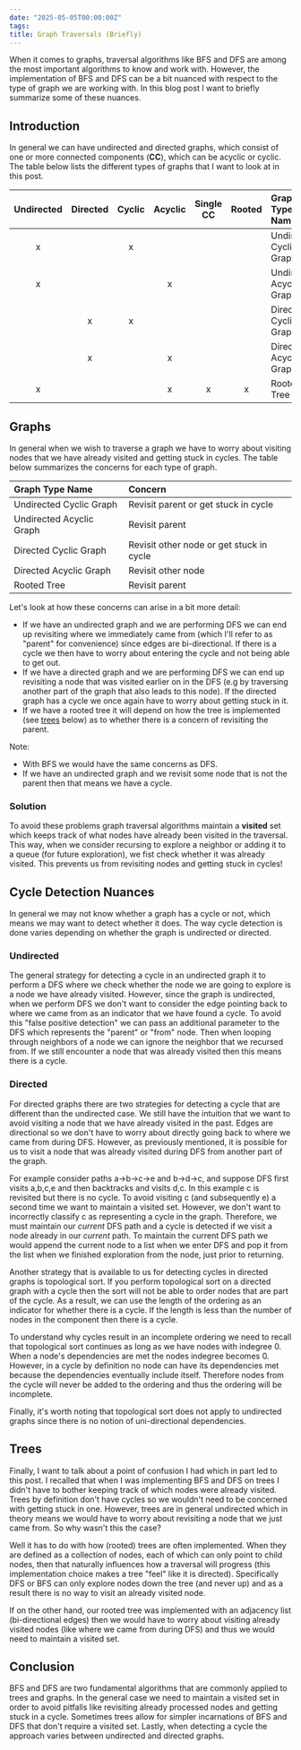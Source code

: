 ```yaml
---
date: "2025-05-05T00:00:00Z"
tags:
title: Graph Traversals (Briefly)
---
```


When it comes to graphs, traversal algorithms like BFS and DFS are among the most important algorithms to know and work with. However, the implementation of BFS and DFS can be a bit nuanced with respect to the type of graph we are working with. In this blog post I want to briefly summarize some of these nuances.

## Introduction 

In general we can have undirected and directed graphs, which consist of one or more connected components (**CC**), which can be acyclic or cyclic. The table below lists the different types of graphs that I want to look at in this post.

| Undirected | Directed | Cyclic | Acyclic | Single CC | Rooted | Graph Type Name |
|:----------:|:--------:|:------:|:-------:|:------------------:|:-------:|:---------|
| x |  |x |   | | |Undirected Cyclic Graph | 
| x |  | |x   | | |Undirected Acyclic Graph | 
|  | x |x |   | | |Directed Cyclic Graph | 
|  | x | | x  | | |Directed Acyclic Graph | 
| x |  |  | x | x |x|Rooted Tree | 

## Graphs 
In general when we wish to traverse a graph we have to worry about visiting nodes that we have already visited and getting stuck in cycles. The table below summarizes the concerns for each type of graph. 

| Graph Type Name | Concern |
|:----------|:--------------|
| Undirected Cyclic Graph | Revisit parent or get stuck in cycle | 
| Undirected Acyclic Graph | Revisit parent| 
| Directed Cyclic Graph | Revisit other node or get stuck in cycle | 
| Directed Acyclic Graph | Revisit other node | 
| Rooted Tree | Revisit parent | 

Let's look at how these concerns can arise in a bit more detail:
- If we have an undirected graph and we are performing DFS we can end up revisiting where we immediately came from (which I'll refer to as "parent" for convenience) since edges are bi-directional. If there is a cycle we then have to worry about entering the cycle and not being able to get out.
- If we have a directed graph and we are performing DFS we can end up revisiting a node that was visited earlier on in the DFS (e.g by traversing another part of the graph that also leads to this node). If the directed graph has a cycle we once again have to worry about getting stuck in it.
- If we have a rooted tree it will depend on how the tree is implemented (see [trees](#trees) below) as to whether there is a concern of revisiting the parent.

Note: 
- With BFS we would have the same concerns as DFS.
- If we have an undirected graph and we revisit some node that is not the parent then that means we have a cycle.

### Solution
To avoid these problems graph traversal algorithms maintain a **visited** set which keeps track of what nodes have already been visited in the traversal. This way, when we consider recursing to explore a neighbor or adding it to a queue (for future exploration), we fist check whether it was already visited. This prevents us from revisiting nodes and getting stuck in cycles!

## Cycle Detection Nuances
In general we may not know whether a graph has a cycle or not, which means we may want to detect whether it does. The way cycle detection is done varies depending on whether the graph is undirected or directed.

### Undirected
The general strategy for detecting a cycle in an undirected graph it to perform a DFS where we check whether the node we are going to explore is a node we have already visited. However, since the graph is undirected, when we perform DFS we don't want to consider the edge pointing back to where we came from as an indicator that we have found a cycle. To avoid this "false positive detection" we can pass an additional parameter to the DFS which represents the "parent" or "from" node. Then when looping through neighbors of a node we can ignore the neighbor that we recursed from. If we still encounter a node that was already visited then this means there is a cycle. 

### Directed
For directed graphs there are two strategies for detecting a cycle that are different than the undirected case. We still have the intuition that we want to avoid visiting a node that we have already visited in the past. Edges are directional so we don't have to worry about directly going back to where we came from during DFS. However, as previously mentioned, it is possible for us to visit a node that was already visited during DFS from another part of the graph. 

For example consider paths a->b->c->e and b->d->c, and suppose DFS first visits a,b,c,e and then backtracks and visits d,c. In this example c is revisited but there is no cycle. To avoid visiting c (and subsequently e) a second time we want to maintain a visited set. However, we don't want to incorrectly classify c as representing a cycle in the graph. Therefore, we must maintain our *current* DFS path and a cycle is detected if we visit a node already in our *current* path. To maintain the current DFS path we would append the current node to a list when we enter DFS and pop it from the list when we finished exploration from the node, just prior to returning. 

Another strategy that is available to us for detecting cycles in directed graphs is topological sort. If you perform topological sort on a directed graph with a cycle then the sort will not be able to order nodes that are part of the cycle. As a result, we can use the length of the ordering as an indicator for whether there is a cycle. If the length is less than the number of nodes in the component then there is a cycle. 

To understand why cycles result in an incomplete ordering we need to recall that topological sort continues as long as we have nodes with indegree 0. When a node's dependencies are met the nodes indegree becomes 0. However, in a cycle by definition no node can have its dependencies met because the dependencies eventually include itself. Therefore nodes from the cycle will never be added to the ordering and thus the ordering will be incomplete.

Finally, it's worth noting that topological sort does not apply to undirected graphs since there is no notion of uni-directional dependencies.


## Trees
Finally, I want to talk about a point of confusion I had which in part led to this post. I recalled that when I was implementing BFS and DFS on trees I didn't have to bother keeping track of which nodes were already visited. Trees by definition don't have cycles so we wouldn't need to be concerned with getting stuck in one. However, trees are in general undirected which in theory means we would have to worry about revisiting a node that we just came from. So why wasn't this the case? 

Well it has to do with how (rooted) trees are often implemented. When they are defined as a collection of nodes, each of which can only point to child nodes, then that naturally influences how a traversal will progress (this implementation choice makes a tree "feel" like it is directed). Specifically DFS or BFS can only explore nodes down the tree (and never up) and as a result there is no way to visit an already visited node.

If on the other hand, our rooted tree was implemented with an adjacency list (bi-directional edges) then we would have to worry about visiting already visited nodes (like where we came from during DFS) and thus we would need to maintain a visited set. 

## Conclusion
BFS and DFS are two fundamental algorithms that are commonly applied to trees and graphs. In the general case we need to maintain a visited set in order to avoid pitfalls like revisiting already processed nodes and getting stuck in a cycle. Sometimes trees allow for simpler incarnations of BFS and DFS that don't require a visited set. Lastly, when detecting a cycle the approach varies between undirected and directed graphs. 
